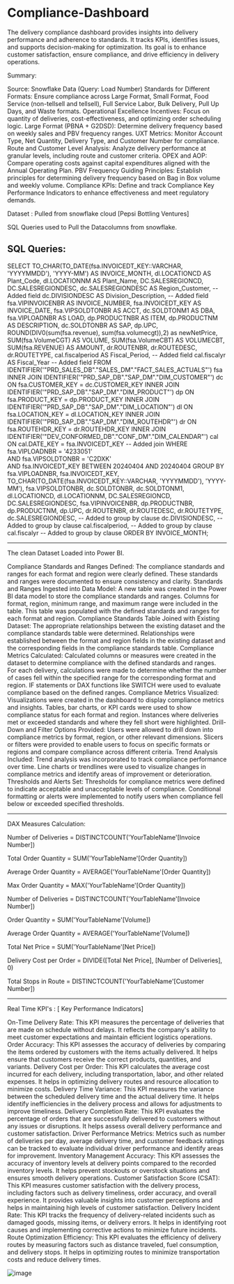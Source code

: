 # Compliance-Dashboard
The delivery compliance dashboard provides insights into delivery performance and adherence to standards. It tracks KPIs, identifies issues, and supports decision-making for optimization. Its goal is to enhance customer satisfaction, ensure compliance, and drive efficiency in delivery operations.


Summary:

Source: Snowflake Data (Query: Load Number)
Standards for Different Formats: Ensure compliance across Large Format, Small Format, Food Service (non-tellsell and tellsell), Full Service Labor, Bulk Delivery, Pull Up Days, and Waste formats.
Operational Excellence Incentives: Focus on quantity of deliveries, cost-effectiveness, and optimizing order scheduling logic.
Large Format (PBNA + G2DSD): Determine delivery frequency based on weekly sales and PBV frequency ranges.
UXT Metrics: Monitor Account Type, Net Quantity, Delivery Type, and Customer Number for compliance.
Route and Customer Level Analysis: Analyze delivery performance at granular levels, including route and customer criteria.
OPEX and AOP: Compare operating costs against capital expenditures aligned with the Annual Operating Plan.
PBV Frequency Guiding Principles: Establish principles for determining delivery frequency based on Bag in Box volume and weekly volume.
Compliance KPIs: Define and track Compliance Key Performance Indicators to enhance effectiveness and meet regulatory demands.

Dataset : Pulled from snowflake cloud [Pepsi Bottling Ventures]

SQL Queries used to Pull the Datacolumns from snowflake.

SQL Queries:
-------------------------------------------------------------------------------------------------------------------------------
SELECT 
    TO_CHAR(TO_DATE(fsa.INVOICEDT_KEY::VARCHAR, 'YYYYMMDD'), 'YYYY-MM') AS INVOICE_MONTH,
    dl.LOCATIONCD AS Plant_Code,
    dl.LOCATIONNM AS Plant_Name,
    DC.SALESREGIONCD,
    DC.SALESREGIONDESC,
    dc.SALESREGIONDESC AS Region_Customer, -- Added field
    dc.DIVISIONDESC AS Division_Description, -- Added field
    fsa.VIPINVOICENBR AS INVOICE_NUMBER,
    fsa.INVOICEDT_KEY AS INVOICE_DATE,
    fsa.VIPSOLDTONBR AS ACCT,
    dc.SOLDTONM1 AS DBA,
    fsa.VIPLOADNBR AS LOAD,
    dp.PRODUCTNBR AS ITEM,
    dp.PRODUCTNM AS DESCRIPTION,
    dc.SOLDTONBR AS SAP,
    dp.UPC,
    ROUND(DIV0(sum(fsa.revenue), sum(fsa.volumecgt)),2) as newNetPrice,
    SUM(fsa.VolumeCGT) AS VOLUME,
    SUM(fsa.VolumeCBT) AS VOLUMECBT,
    SUM(fsa.REVENUE) AS AMOUNT,
    dr.ROUTENBR,
    dr.ROUTEDESC,
    dr.ROUTETYPE,
    cal.fiscalperiod AS Fiscal_Period, -- Added field
    cal.fiscalyr AS Fiscal_Year -- Added field
FROM IDENTIFIER('"PRD_SALES_DB"."SALES_DM"."FACT_SALES_ACTUALS"') fsa
INNER JOIN IDENTIFIER('"PRD_SAP_DB"."SAP_DM"."DIM_CUSTOMER"') dc ON fsa.CUSTOMER_KEY = dc.CUSTOMER_KEY
INNER JOIN IDENTIFIER('"PRD_SAP_DB"."SAP_DM"."DIM_PRODUCT"') dp ON fsa.PRODUCT_KEY = dp.PRODUCT_KEY
INNER JOIN IDENTIFIER('"PRD_SAP_DB"."SAP_DM"."DIM_LOCATION"') dl ON fsa.LOCATION_KEY = dl.LOCATION_KEY
INNER JOIN IDENTIFIER('"PRD_SAP_DB"."SAP_DM"."DIM_ROUTEHDR"') dr ON fsa.ROUTEHDR_KEY = dr.ROUTEHDR_KEY
INNER JOIN IDENTIFIER('"DEV_CONFORMED_DB"."CONF_DM"."DIM_CALENDAR"') cal ON cal.DATE_KEY = fsa.INVOICEDT_KEY -- Added join
WHERE fsa.VIPLOADNBR = '4233051'    
AND fsa.VIPSOLDTONBR = 'C2DXK'      
AND fsa.INVOICEDT_KEY BETWEEN 20240404 AND 20240404
GROUP BY 
    fsa.VIPLOADNBR, 
    fsa.INVOICEDT_KEY,
    TO_CHAR(TO_DATE(fsa.INVOICEDT_KEY::VARCHAR, 'YYYYMMDD'), 'YYYY-MM'), 
    fsa.VIPSOLDTONBR,
    dc.SOLDTONBR,
    dc.SOLDTONM1,
    dl.LOCATIONCD,
    dl.LOCATIONNM,
    DC.SALESREGIONCD,
    DC.SALESREGIONDESC,
    fsa.VIPINVOICENBR,
    dp.PRODUCTNBR,
    dp.PRODUCTNM,
    dp.UPC,
    dr.ROUTENBR,
    dr.ROUTEDESC,
    dr.ROUTETYPE,
    dc.SALESREGIONDESC, -- Added to group by clause
    dc.DIVISIONDESC, -- Added to group by clause
    cal.fiscalperiod, -- Added to group by clause
    cal.fiscalyr -- Added to group by clause
ORDER BY INVOICE_MONTH;

-----------------------------------------------------------------------------------------------------------------------------------------------

The clean Dataset Loaded into Power BI.

Compliance Standards and Ranges Defined:
The compliance standards and ranges for each format and region were clearly defined. These standards and ranges were documented to ensure consistency and clarity.
Standards and Ranges Ingested into Data Model:
A new table was created in the Power BI data model to store the compliance standards and ranges.
Columns for format, region, minimum range, and maximum range were included in the table.
This table was populated with the defined standards and ranges for each format and region.
Compliance Standards Table Joined with Existing Dataset:
The appropriate relationships between the existing dataset and the compliance standards table were determined.
Relationships were established between the format and region fields in the existing dataset and the corresponding fields in the compliance standards table.
Compliance Metrics Calculated:
Calculated columns or measures were created in the dataset to determine compliance with the defined standards and ranges.
For each delivery, calculations were made to determine whether the number of cases fell within the specified range for the corresponding format and region.
IF statements or DAX functions like SWITCH were used to evaluate compliance based on the defined ranges.
Compliance Metrics Visualized:
Visualizations were created in the dashboard to display compliance metrics and insights.
Tables, bar charts, or KPI cards were used to show compliance status for each format and region.
Instances where deliveries met or exceeded standards and where they fell short were highlighted.
Drill-Down and Filter Options Provided:
Users were allowed to drill down into compliance metrics by format, region, or other relevant dimensions.
Slicers or filters were provided to enable users to focus on specific formats or regions and compare compliance across different criteria.
Trend Analysis Included:
Trend analysis was incorporated to track compliance performance over time.
Line charts or trendlines were used to visualize changes in compliance metrics and identify areas of improvement or deterioration.
Thresholds and Alerts Set:
Thresholds for compliance metrics were defined to indicate acceptable and unacceptable levels of compliance.
Conditional formatting or alerts were implemented to notify users when compliance fell below or exceeded specified thresholds.

------------------------------------------------------------------------------------------------------------------------------------------------------


DAX Measures Calculation:

Number of Deliveries = DISTINCTCOUNT('YourTableName'[Invoice Number])

Total Order Quantity = SUM('YourTableName'[Order Quantity])

Average Order Quantity = AVERAGE('YourTableName'[Order Quantity])

Max Order Quantity = MAX('YourTableName'[Order Quantity])

Number of Deliveries = DISTINCTCOUNT('YourTableName'[Invoice Number])

Order Quantity = SUM('YourTableName'[Volume])

Average Order Quantity = AVERAGE('YourTableName'[Volume])

Total Net Price = SUM('YourTableName'[Net Price])

Delivery Cost per Order = DIVIDE([Total Net Price], [Number of Deliveries], 0)

Total Stops in Route = DISTINCTCOUNT('YourTableName'[Customer Number])



----------------------------------------------------------------------------------------------------------------------------------------------------

Real Time KPI's :  [ Key Performance Indicators]


On-Time Delivery Rate: This KPI measures the percentage of deliveries that are made on schedule without delays. It reflects the company's ability to meet customer expectations and maintain efficient logistics operations.
Order Accuracy: This KPI assesses the accuracy of deliveries by comparing the items ordered by customers with the items actually delivered. It helps ensure that customers receive the correct products, quantities, and variants.
Delivery Cost per Order: This KPI calculates the average cost incurred for each delivery, including transportation, labor, and other related expenses. It helps in optimizing delivery routes and resource allocation to minimize costs.
Delivery Time Variance: This KPI measures the variance between the scheduled delivery time and the actual delivery time. It helps identify inefficiencies in the delivery process and allows for adjustments to improve timeliness.
Delivery Completion Rate: This KPI evaluates the percentage of orders that are successfully delivered to customers without any issues or disruptions. It helps assess overall delivery performance and customer satisfaction.
Driver Performance Metrics: Metrics such as number of deliveries per day, average delivery time, and customer feedback ratings can be tracked to evaluate individual driver performance and identify areas for improvement.
Inventory Management Accuracy: This KPI assesses the accuracy of inventory levels at delivery points compared to the recorded inventory levels. It helps prevent stockouts or overstock situations and ensures smooth delivery operations.
Customer Satisfaction Score (CSAT): This KPI measures customer satisfaction with the delivery process, including factors such as delivery timeliness, order accuracy, and overall experience. It provides valuable insights into customer perceptions and helps in maintaining high levels of customer satisfaction.
Delivery Incident Rate: This KPI tracks the frequency of delivery-related incidents such as damaged goods, missing items, or delivery errors. It helps in identifying root causes and implementing corrective actions to minimize future incidents.
Route Optimization Efficiency: This KPI evaluates the efficiency of delivery routes by measuring factors such as distance traveled, fuel consumption, and delivery stops. It helps in optimizing routes to minimize transportation costs and reduce delivery times.


![image](https://github.com/Honey-Dandwani/Compliance-Dashboard/assets/89872022/b361a193-80db-42ac-98bd-0b231f18aaf6)


